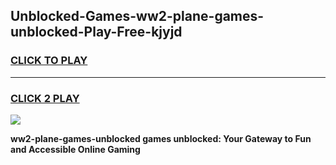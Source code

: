 
## Unblocked-Games-ww2-plane-games-unblocked-Play-Free-kjyjd
<h3>
<a href="https://premium76.site?title=ww2-plane-games-unblocked&ref=23A">CLICK TO PLAY</a></h3>
<hr>

<h3>
<a href="https://premium76.site?title=ww2-plane-games-unblocked&ref=23A">CLICK 2 PLAY</a>
  
</h3>

<a href="https://premium76.site?title=ww2-plane-games-unblocked&ref=23A"><img src="https://clearcache.store/games.png"></a>


**ww2-plane-games-unblocked games unblocked: Your Gateway to Fun and Accessible Online Gaming**
